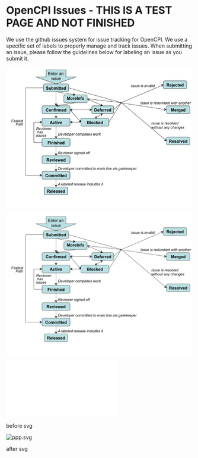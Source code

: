 OpenCPI Issues - THIS IS A TEST PAGE AND NOT FINISHED
==============

We use the github issues system for issue tracking for OpenCPI.  We use a specific set of labels to properly manage and track issues.  When submitting an issue, please follow the guidelines below for labeling an issue as you submit it.

![whatlabel](OCPI-Diagrams12.png)

![hhx](yyy.png)

![ppp.pdf](ppp.pdf)

before svg

![ppp.svg](http://opencpi.github.io/ppp.svg)

after svg
